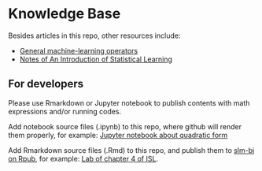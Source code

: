 # Knowledge Base

Besides articles in this repo, other resources include:

* [General machine-learning operators](https://github.com/slm-bj/mlOperatorIntro)
* [Notes of An Introduction of Statistical Learning](https://github.com/leetschau/ISLNotes)

## For developers

Please use Rmarkdown or Jupyter notebook to publish contents with
math expressions and/or running codes.

Add notebook source files (.ipynb) to this repo,
where github will render them properly, for example:
[Jupyter notebook about quadratic form](https://github.com/slm-bj/mlOperatorIntro/blob/master/tutorial/quadratic-form.ipynb)

Add Rmarkdown source files (.Rmd) to this repo,
and publish them to [slm-bj on Rpub](https://rpubs.com/slm-bj),
for example: [Lab of chapter 4 of ISL](https://rpubs.com/leechau/510639).

